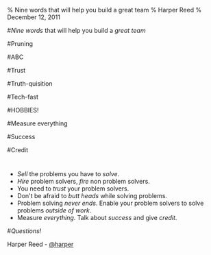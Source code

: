 % Nine words that will help you build a great team
% Harper Reed
% December 12, 2011

#*Nine words* that will help you build a *great team*

#Pruning

#ABC

#Trust

#Truth-quisition

#Tech-fast

#HOBBIES!

#Measure everything

#Success

#Credit

#

* *Sell* the problems you have to *solve*.
* *Hire* problem solvers, *fire* non problem solvers.
* You need to *trust* your problem solvers.
* Don't be afraid to *butt heads* while solving problems.
* Problem solving *never ends*. Enable your problem solvers to solve problems *outside of work*.
* Measure *everything*. Talk about *success* and give *credit*.

#*Questions!*  

Harper Reed - [@harper](http://twitter.com/harper)

